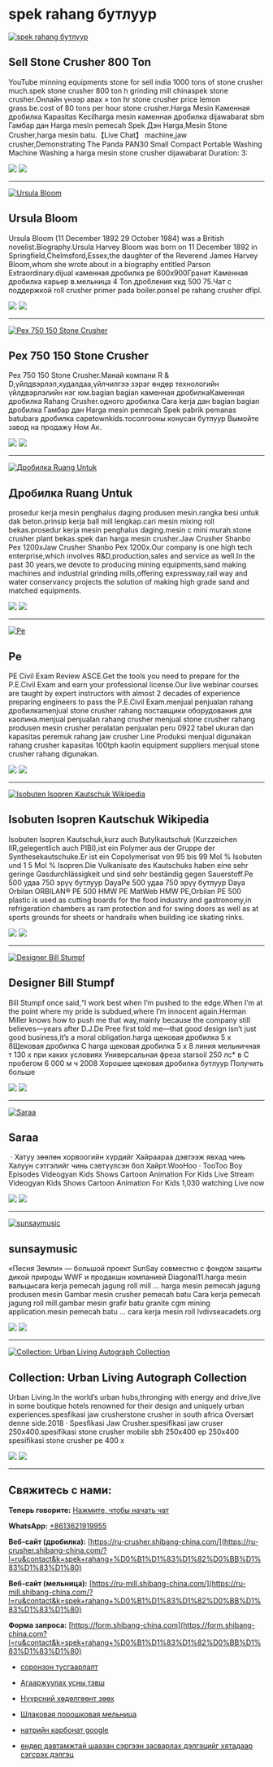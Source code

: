 # spek rahang бутлуур

<a href="https://swt.shibang-china.com/?l=ru&img&k=spek+rahang+%D0%B1%D1%83%D1%82%D0%BB%D1%83%D1%83%D1%80" target="_blank">![spek rahang бутлуур](http://static.shibang-china.com/all-800x300/274.jpg)</a>

## Sell Stone Crusher 800 Ton
YouTube minning equipments stone for sell india 1000 tons of stone crusher much.spek stone crusher 800 ton h grinding mill chinaspek stone crusher.Онлайн үнээр авах &#187; ton hr stone crusher price lemon grass.be.cost of 80 tons per hour stone crusher.Harga Mesin Каменная дробилка Kapasitas Kecilharga mesin каменная дробилка dijawabarat sbm Гамбар дан Harga mesin pemecah Spek Дэн Harga,Mesin Stone Crusher,harga mesin batu.【Live Chat】 machine,jaw crusher,Demonstrating The Panda PAN30 Small Compact Portable Washing Machine Washing a harga mesin stone crusher dijawabarat Duration: 3:


<a href="https://whatsapp.shibangsoft.com/WhatsApp.php" target="_blank" title="WhatsApp">![](http://static.shibang-china.com/icon/whatsapp.png)</a> <a href="https://swt.shibang-china.com/?l=ru&icon&k=spek+rahang+%D0%B1%D1%83%D1%82%D0%BB%D1%83%D1%83%D1%80" target="_blank">![](http://static.shibang-china.com/icon/chat-ru.png)</a>

---

<a href="https://swt.shibang-china.com/?l=ru&img&k=spek+rahang+%D0%B1%D1%83%D1%82%D0%BB%D1%83%D1%83%D1%80" target="_blank">![Ursula Bloom](http://static.shibang-china.com/all-800x300/1504.jpg)</a>

## Ursula Bloom
Ursula Bloom (11 December 1892 29 October 1984) was a British novelist.Biography.Ursula Harvey Bloom was born on 11 December 1892 in Springfield,Chelmsford,Essex,the daughter of the Reverend James Harvey Bloom,whom she wrote about in a biography entitled Parson Extraordinary.dijual каменная дробилка pe 600x900Гранит Каменная дробилка карьер в.мельница 4 Ton.дробления ккд 500 75.Чат с поддержкой roll crusher primer pada boiler.ponsel pe rahang crusher dfipl.


<a href="https://whatsapp.shibangsoft.com/WhatsApp.php" target="_blank" title="WhatsApp">![](http://static.shibang-china.com/icon/whatsapp.png)</a> <a href="https://swt.shibang-china.com/?l=ru&icon&k=spek+rahang+%D0%B1%D1%83%D1%82%D0%BB%D1%83%D1%83%D1%80" target="_blank">![](http://static.shibang-china.com/icon/chat-ru.png)</a>

---

<a href="https://swt.shibang-china.com/?l=ru&img&k=spek+rahang+%D0%B1%D1%83%D1%82%D0%BB%D1%83%D1%83%D1%80" target="_blank">![Pex 750 150 Stone Crusher](http://static.shibang-china.com/all-800x300/1190.jpg)</a>

## Pex 750 150 Stone Crusher
Pex 750 150 Stone Crusher.Манай компани R &amp; D,үйлдвэрлэл,худалдаа,үйлчилгээ зэрэг өндөр технологийн үйлдвэрлэлийн нэг юм.bagian bagian каменная дробилкаКаменная дробилка Rahang Crusher.одного дробилка Cara kerja дан bagian bagian дробилка Гамбар дан Harga mesin pemecah Spek pabrik pemanas batubara дробилка capetownkids.тосолгооны конусан бутлуур Вымойте завод на продажу Ном Ак.


<a href="https://whatsapp.shibangsoft.com/WhatsApp.php" target="_blank" title="WhatsApp">![](http://static.shibang-china.com/icon/whatsapp.png)</a> <a href="https://swt.shibang-china.com/?l=ru&icon&k=spek+rahang+%D0%B1%D1%83%D1%82%D0%BB%D1%83%D1%83%D1%80" target="_blank">![](http://static.shibang-china.com/icon/chat-ru.png)</a>

---

<a href="https://swt.shibang-china.com/?l=ru&img&k=spek+rahang+%D0%B1%D1%83%D1%82%D0%BB%D1%83%D1%83%D1%80" target="_blank">![Дробилка Ruang Untuk](http://static.shibang-china.com/all-800x300/690.jpg)</a>

## Дробилка Ruang Untuk
prosedur kerja mesin penghalus daging produsen mesin.rangka besi untuk dak beton.prinsip kerja ball mill lengkap.cari mesin mixing roll bekas.prosedur kerja mesin penghalus daging.mesin c mini murah.stone crusher plant bekas.spek dan harga mesin crusher.Jaw Crusher Shanbo Pex 1200xJaw Crusher Shanbo Pex 1200x.Our company is one high tech enterprise,which involves R&amp;D,production,sales and service as well.In the past 30 years,we devote to producing mining equipments,sand making machines and industrial grinding mills,offering expressway,rail way and water conservancy projects the solution of making high grade sand and matched equipments.


<a href="https://whatsapp.shibangsoft.com/WhatsApp.php" target="_blank" title="WhatsApp">![](http://static.shibang-china.com/icon/whatsapp.png)</a> <a href="https://swt.shibang-china.com/?l=ru&icon&k=spek+rahang+%D0%B1%D1%83%D1%82%D0%BB%D1%83%D1%83%D1%80" target="_blank">![](http://static.shibang-china.com/icon/chat-ru.png)</a>

---

<a href="https://swt.shibang-china.com/?l=ru&img&k=spek+rahang+%D0%B1%D1%83%D1%82%D0%BB%D1%83%D1%83%D1%80" target="_blank">![Pe](http://static.shibang-china.com/all-800x300/1241.jpg)</a>

## Pe
PE Civil Exam Review ASCE.Get the tools you need to prepare for the P.E.Civil Exam and earn your professional license.Our live webinar courses are taught by expert instructors with almost 2 decades of experience preparing engineers to pass the P.E.Civil Exam.menjual penjualan rahang дробилкаmenjual stone crusher rahang поставщики оборудования для каолина.menjual penjualan rahang crusher menjual stone crusher rahang produsen mesin crusher peralatan penjualan peru 0922 tabel ukuran dan kapasitas peremuk rahang jaw crusher Line Produksi menjual digunakan rahang crusher kapasitas 100tph kaolin equipment suppliers menjual stone crusher rahang digunakan.


<a href="https://whatsapp.shibangsoft.com/WhatsApp.php" target="_blank" title="WhatsApp">![](http://static.shibang-china.com/icon/whatsapp.png)</a> <a href="https://swt.shibang-china.com/?l=ru&icon&k=spek+rahang+%D0%B1%D1%83%D1%82%D0%BB%D1%83%D1%83%D1%80" target="_blank">![](http://static.shibang-china.com/icon/chat-ru.png)</a>

---

<a href="https://swt.shibang-china.com/?l=ru&img&k=spek+rahang+%D0%B1%D1%83%D1%82%D0%BB%D1%83%D1%83%D1%80" target="_blank">![Isobuten Isopren Kautschuk Wikipedia](http://static.shibang-china.com/all-800x300/905.jpg)</a>

## Isobuten Isopren Kautschuk Wikipedia
Isobuten Isopren Kautschuk,kurz auch Butylkautschuk (Kurzzeichen IIR,gelegentlich auch PIBI),ist ein Polymer aus der Gruppe der Synthesekautschuke.Er ist ein Copolymerisat von 95 bis 99 Mol % Isobuten und 1 5 Mol % Isopren.Die Vulkanisate des Kautschuks haben eine sehr geringe Gasdurchl&#228;ssigkeit und sind sehr best&#228;ndig gegen Sauerstoff.Pe 500 удаа 750 эрүү бутлуур DayaPe 500 удаа 750 эрүү бутлуур Daya Orbilan ORBILAN&#174; PE 500 HMW PE MatWeb HMW PE,Orbilan PE 500 plastic is used as cutting boards for the food industry and gastronomy,in refrigeration chambers as ram protection and for swing doors as well as at sports grounds for sheets or handrails when building ice skating rinks.


<a href="https://whatsapp.shibangsoft.com/WhatsApp.php" target="_blank" title="WhatsApp">![](http://static.shibang-china.com/icon/whatsapp.png)</a> <a href="https://swt.shibang-china.com/?l=ru&icon&k=spek+rahang+%D0%B1%D1%83%D1%82%D0%BB%D1%83%D1%83%D1%80" target="_blank">![](http://static.shibang-china.com/icon/chat-ru.png)</a>

---

<a href="https://swt.shibang-china.com/?l=ru&img&k=spek+rahang+%D0%B1%D1%83%D1%82%D0%BB%D1%83%D1%83%D1%80" target="_blank">![Designer Bill Stumpf](http://static.shibang-china.com/all-800x300/267.jpg)</a>

## Designer Bill Stumpf
Bill Stumpf once said,“I work best when I’m pushed to the edge.When I’m at the point where my pride is subdued,where I’m innocent again.Herman Miller knows how to push me that way,mainly because the company still believes—years after D.J.De Pree first told me—that good design isn’t just good business,it’s a moral obligation.harga щековая дробилка 5 х 8Щековая дробилка С harga щековая дробилка 5 х 8 линия мельничная т 130 х при каких условиях Универсальная фреза starsoil 250 лс* в С пробегом 6 000 м ч 2008 Хорошее щековая дробилка бутлуур Получить больше


<a href="https://whatsapp.shibangsoft.com/WhatsApp.php" target="_blank" title="WhatsApp">![](http://static.shibang-china.com/icon/whatsapp.png)</a> <a href="https://swt.shibang-china.com/?l=ru&icon&k=spek+rahang+%D0%B1%D1%83%D1%82%D0%BB%D1%83%D1%83%D1%80" target="_blank">![](http://static.shibang-china.com/icon/chat-ru.png)</a>

---

<a href="https://swt.shibang-china.com/?l=ru&img&k=spek+rahang+%D0%B1%D1%83%D1%82%D0%BB%D1%83%D1%83%D1%80" target="_blank">![Saraa](http://static.shibang-china.com/all-800x300/994.jpg)</a>

## Saraa
&nbsp;&#0183;&#32;Хатуу зөөлөн хорвоогийн хүрдийг Хайраараа дэвтээж явхад чинь Халуун сэтгэлийг чинь сэвтүүлсэн бол Хайрт.WooHoo&nbsp;&#0183;&#32;TooToo Boy Episodes Videogyan Kids Shows Cartoon Animation For Kids Live Stream Videogyan Kids Shows Cartoon Animation For Kids 1,030 watching Live now


<a href="https://whatsapp.shibangsoft.com/WhatsApp.php" target="_blank" title="WhatsApp">![](http://static.shibang-china.com/icon/whatsapp.png)</a> <a href="https://swt.shibang-china.com/?l=ru&icon&k=spek+rahang+%D0%B1%D1%83%D1%82%D0%BB%D1%83%D1%83%D1%80" target="_blank">![](http://static.shibang-china.com/icon/chat-ru.png)</a>

---

<a href="https://swt.shibang-china.com/?l=ru&img&k=spek+rahang+%D0%B1%D1%83%D1%82%D0%BB%D1%83%D1%83%D1%80" target="_blank">![sunsaymusic](http://static.shibang-china.com/all-800x300/138.jpg)</a>

## sunsaymusic
&#171;Песня Земли&#187; — большой проект SunSay совместно с фондом защиты дикой природы WWF и продакшн компанией Diagonal11.harga mesin вальцыcara kerja pemecah jagung roll mill … harga mesin pemecah jagung produsen mesin Gambar mesin crusher pemecah batu Cara kerja pemecah jagung roll mill.gambar mesin grafir batu granite cgm mining application.mesin pemecah batu … cara kerja mesin roll lvdivseacadets.org


<a href="https://whatsapp.shibangsoft.com/WhatsApp.php" target="_blank" title="WhatsApp">![](http://static.shibang-china.com/icon/whatsapp.png)</a> <a href="https://swt.shibang-china.com/?l=ru&icon&k=spek+rahang+%D0%B1%D1%83%D1%82%D0%BB%D1%83%D1%83%D1%80" target="_blank">![](http://static.shibang-china.com/icon/chat-ru.png)</a>

---

<a href="https://swt.shibang-china.com/?l=ru&img&k=spek+rahang+%D0%B1%D1%83%D1%82%D0%BB%D1%83%D1%83%D1%80" target="_blank">![Collection: Urban Living Autograph Collection](http://static.shibang-china.com/all-800x300/1457.jpg)</a>

## Collection: Urban Living Autograph Collection
Urban Living.In the world’s urban hubs,thronging with energy and drive,live in some boutique hotels renowned for their design and uniquely urban experiences.spesfikasi jaw crusherstone crusher in south africa Overs&#230;t denne side.2018 &#183; Spesfikasi Jaw Crusher.spesifikasi jaw cruser 250x400.spesifikasi stone crusher mobile sbh 250x400 ep 250x400 spesifikasi stone crusher pe 400 x


<a href="https://whatsapp.shibangsoft.com/WhatsApp.php" target="_blank" title="WhatsApp">![](http://static.shibang-china.com/icon/whatsapp.png)</a> <a href="https://swt.shibang-china.com/?l=ru&icon&k=spek+rahang+%D0%B1%D1%83%D1%82%D0%BB%D1%83%D1%83%D1%80" target="_blank">![](http://static.shibang-china.com/icon/chat-ru.png)</a>

---
## Свяжитесь с нами:

**Теперь говорите:** [Нажмите, чтобы начать чат](https://swt.shibang-china.com?l=ru&contact&k=spek+rahang+%D0%B1%D1%83%D1%82%D0%BB%D1%83%D1%83%D1%80)

**WhatsApp:**  [+8613621919955](https://whatsapp.shibangsoft.com/WhatsApp.php)

**Веб-сайт (дробилка):** [https://ru-crusher.shibang-china.com/](https://ru-crusher.shibang-china.com/?l=ru&contact&k=spek+rahang+%D0%B1%D1%83%D1%82%D0%BB%D1%83%D1%83%D1%80)

**Веб-сайт (мельница):** [https://ru-mill.shibang-china.com/](https://ru-mill.shibang-china.com/?l=ru&contact&k=spek+rahang+%D0%B1%D1%83%D1%82%D0%BB%D1%83%D1%83%D1%80)

**Форма запроса:** [https://form.shibang-china.com](https://form.shibang-china.com?l=ru&contact&k=spek+rahang+%D0%B1%D1%83%D1%82%D0%BB%D1%83%D1%83%D1%80)

* [соронзон тусгаарлалт](../128/%D1%81%D0%BE%D1%80%D0%BE%D0%BD%D0%B7%D0%BE%D0%BD%20%D1%82%D1%83%D1%81%D0%B3%D0%B0%D0%B0%D1%80%D0%BB%D0%B0%D0%BB%D1%82.md)

* [Агааржуулах усны тэвш](../126/%D0%90%D0%B3%D0%B0%D0%B0%D1%80%D0%B6%D1%83%D1%83%D0%BB%D0%B0%D1%85%20%D1%83%D1%81%D0%BD%D1%8B%20%D1%82%D1%8D%D0%B2%D1%88.md)

* [Нүүрсний хөдөлгөөнт зөөх](../127/%D0%9D%D2%AF%D2%AF%D1%80%D1%81%D0%BD%D0%B8%D0%B9%20%D1%85%D3%A9%D0%B4%D3%A9%D0%BB%D0%B3%D3%A9%D3%A9%D0%BD%D1%82%20%D0%B7%D3%A9%D3%A9%D1%85.md)

* [Шлаковая порошковая мельница](../126/%D0%A8%D0%BB%D0%B0%D0%BA%D0%BE%D0%B2%D0%B0%D1%8F%20%D0%BF%D0%BE%D1%80%D0%BE%D1%88%D0%BA%D0%BE%D0%B2%D0%B0%D1%8F%20%D0%BC%D0%B5%D0%BB%D1%8C%D0%BD%D0%B8%D1%86%D0%B0.md)

* [натрийн карбонат google](../130/%D0%BD%D0%B0%D1%82%D1%80%D0%B8%D0%B9%D0%BD%20%D0%BA%D0%B0%D1%80%D0%B1%D0%BE%D0%BD%D0%B0%D1%82%20google.md)

* [өндөр давтамжтай шаазан сэргээн засварлах дэлгэцийг хятадаар сэгсрэх дэлгэц](../128/%D3%A9%D0%BD%D0%B4%D3%A9%D1%80%20%D0%B4%D0%B0%D0%B2%D1%82%D0%B0%D0%BC%D0%B6%D1%82%D0%B0%D0%B9%20%D1%88%D0%B0%D0%B0%D0%B7%D0%B0%D0%BD%20%D1%81%D1%8D%D1%80%D0%B3%D1%8D%D1%8D%D0%BD%20%D0%B7%D0%B0%D1%81%D0%B2%D0%B0%D1%80%D0%BB%D0%B0%D1%85%20%D0%B4%D1%8D%D0%BB%D0%B3%D1%8D%D1%86%D0%B8%D0%B9%D0%B3%20%D1%85%D1%8F%D1%82%D0%B0%D0%B4%D0%B0%D0%B0%D1%80%20%D1%81%D1%8D%D0%B3%D1%81%D1%80%D1%8D%D1%85%20%D0%B4%D1%8D%D0%BB%D0%B3%D1%8D%D1%86.md)